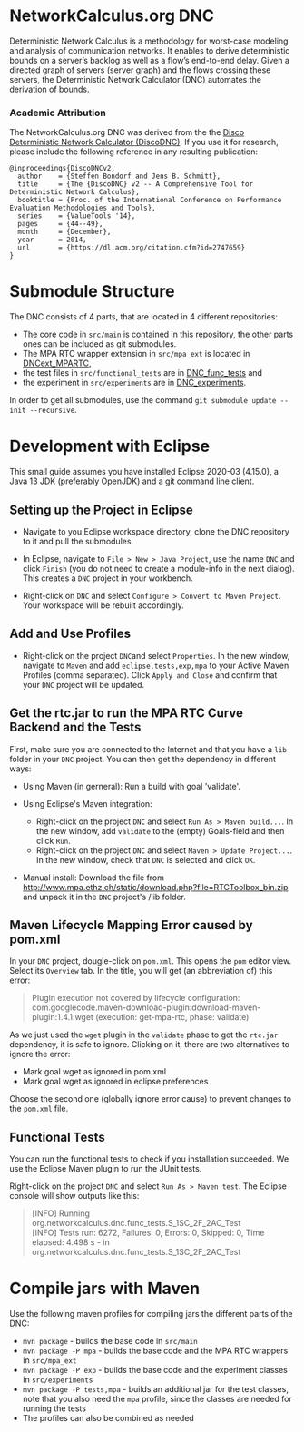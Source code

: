 # NetworkCalculus.org DNC

Deterministic Network Calculus is a methodology for worst-case modeling and analysis of communication networks. It enables to derive deterministic bounds on a server’s backlog as well as a flow’s end-to-end delay. Given a directed graph of servers (server graph) and the flows crossing these servers, the Deterministic Network Calculator (DNC) automates the derivation of bounds.

### Academic Attribution

The NetworkCalculus.org DNC was derived from the the [Disco Deterministic Network Calculator (DiscoDNC)](disco.networkcalculus.org). If you use it for research, please include the following reference in any resulting publication:

```plain
@inproceedings{DiscoDNCv2,
  author    = {Steffen Bondorf and Jens B. Schmitt},
  title     = {The {DiscoDNC} v2 -- A Comprehensive Tool for Deterministic Network Calculus},
  booktitle = {Proc. of the International Conference on Performance Evaluation Methodologies and Tools},
  series    = {ValueTools '14},
  pages     = {44--49},
  month     = {December},
  year      = 2014,
  url       = {https://dl.acm.org/citation.cfm?id=2747659}
}
```

# Submodule Structure

The DNC consists of 4 parts, that are located in 4 different repositories:
 
* The core code in `src/main` is contained in this repository, the other parts ones can be included as git submodules. 
* The MPA RTC wrapper extension in `src/mpa_ext` is located in [DNCext\_MPARTC](https://github.com/NetCal/DNCext_MPARTC), 
* the test files in `src/functional_tests` are in [DNC\_func\_tests](https://github.com/NetCal/DNC_func_tests) and 
* the experiment in `src/experiments` are in [DNC\_experiments](https://github.com/NetCal/DNC_experiments). 

In order to get all submodules, use the command `git submodule update --init --recursive`.

# Development with Eclipse

This small guide assumes you have installed Eclipse 2020-03 (4.15.0), a Java 13 JDK (preferably OpenJDK) and a git command line client.

## Setting up the Project in Eclipse
* Navigate to you Eclipse workspace directory, clone the DNC repository to it and pull the submodules.

* In Eclipse, navigate to `File > New > Java Project`, use the name `DNC` and click `Finish` (you do not need to create a module-info in the next dialog). This creates a `DNC` project in your workbench.

* Right-click on `DNC` and select `Configure > Convert to Maven Project`. Your workspace will be rebuilt accordingly.

## Add and Use Profiles
* Right-click on the project `DNC`and select `Properties`. In the new window, navigate to `Maven` and add `eclipse,tests,exp,mpa` to your Active Maven Profiles (comma separated). Click `Apply and Close` and confirm that your `DNC` project will be updated.

## Get the rtc.jar to run the MPA RTC Curve Backend and the Tests 
First, make sure you are connected to the Internet and that you have a ``lib`` folder in your ``DNC`` project. You can then get the dependency in different ways:

* Using Maven (in gerneral): Run a build with goal 'validate'.

* Using Eclipse's Maven integration: 
  - Right-click on the project `DNC` and select `Run As > Maven build...`. In the new window, add `validate` to the (empty) Goals-field and then click `Run`.
  - Right-click on the project `DNC` and select `Maven > Update Project...`. In the new window, check that `DNC` is selected and click `OK`.

* Manual install: Download the file from http://www.mpa.ethz.ch/static/download.php?file=RTCToolbox_bin.zip and unpack it in the `DNC` project's /lib folder. 

## Maven Lifecycle Mapping Error caused by pom.xml
In your `DNC` project, dougle-click on `pom.xml`. This opens the `pom` editor view. Select its `Overview` tab. In the title, you will get (an abbreviation of) this error:

> Plugin execution not covered by lifecycle configuration: com.googlecode.maven-download-plugin:download-maven-plugin:1.4.1:wget (execution: get-mpa-rtc, phase: validate)

As we just used the `wget` plugin in the `validate` phase to get the `rtc.jar` dependency, it is safe to ignore. Clicking on it, there are two alternatives to ignore the error:

* Mark goal wget as ignored in pom.xml
* Mark goal wget as ignored in eclipse preferences

Choose the second one (globally ignore error cause) to prevent changes to the `pom.xml` file.

## Functional Tests

You can run the functional tests to check if you installation succeeded. We use the Eclipse Maven plugin to run the JUnit tests.

Right-click on the project `DNC` and select `Run As > Maven test`. The Eclipse console will show outputs like this:

> [INFO] Running org.networkcalculus.dnc.func\_tests.S\_1SC\_2F\_2AC\_Test </br>
> [INFO] Tests run: 6272, Failures: 0, Errors: 0, Skipped: 0, Time elapsed: 4.498 s - in org.networkcalculus.dnc.func_tests.S\_1SC\_2F\_2AC\_Test

# Compile jars with Maven

Use the following maven profiles for compiling jars the different parts of the DNC:

* `mvn package` - builds the base code in `src/main`
* `mvn package -P mpa` - builds the base code and the MPA RTC wrappers in `src/mpa_ext`
* `mvn package -P exp` - builds the base code and the experiment classes in `src/experiments`
* `mvn package -P tests,mpa` - builds an additional jar for the test classes, note that you also need the `mpa` profile, since the classes are needed for running the tests
* The profiles can also be combined as needed
